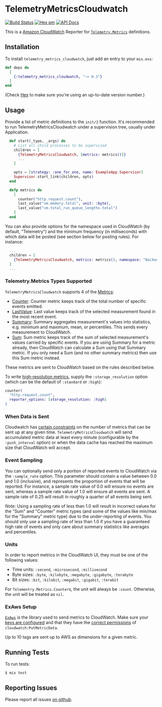 # TelemetryMetricsCloudwatch
[![Build Status](https://github.com/bmuller/telemetry_metrics_cloudwatch/actions/workflows/ci.yml/badge.svg)](https://github.com/bmuller/telemetry_metrics_cloudwatch/actions/workflows/ci.yml)
[![Hex pm](http://img.shields.io/hexpm/v/telemetry_metrics_cloudwatch.svg?style=flat)](https://hex.pm/packages/telemetry_metrics_cloudwatch)
[![API Docs](https://img.shields.io/badge/api-docs-lightgreen.svg?style=flat)](https://hexdocs.pm/telemetry_metrics_cloudwatch/)

This is a [Amazon CloudWatch](https://aws.amazon.com/cloudwatch/) Reporter for [`Telemetry.Metrics`](https://github.com/beam-telemetry/telemetry_metrics) definitions.

## Installation

To install `telemetry_metrics_cloudwatch`, just add an entry to your `mix.exs`:

```elixir
def deps do
  [
    {:telemetry_metrics_cloudwatch, "~> 0.3"}
  ]
end
```

(Check [Hex](https://hex.pm/packages/telemetry_metrics_cloudwatch) to make sure you're using an up-to-date version number.)

## Usage

Provide a list of metric definitions to the `init/2` function. It's recommended to
run TelemetryMetricsCloudwatch under a supervision tree, usually under Application.

```elixir
  def start(_type, _args) do
    # List all child processes to be supervised
    children = [
      {TelemetryMetricsCloudwatch, [metrics: metrics()]}
      ...
    ]

    opts = [strategy: :one_for_one, name: ExampleApp.Supervisor]
    Supervisor.start_link(children, opts)
  end

  defp metrics do
    [
      counter("http.request.count"),
      last_value("vm.memory.total", unit: :byte),
      last_value("vm.total_run_queue_lengths.total")
    ]
  end
```

You can also provide options for the namespace used in CloudWatch (by default, "Telemetry")
and the minimum frequency (in milliseconds) with which data will be posted (see section 
below for posting rules).  For instance:

```elixir
  ...
  children = [
    {TelemetryMetricsCloudwatch, metrics: metrics(), namespace: "Backend", push_interval: 30_000}
  ]
  ...
```

### Telemetry.Metrics Types Supported

`TelemetryMetricsCloudwatch` supports 4 of the [Metrics](https://hexdocs.pm/telemetry_metrics/Telemetry.Metrics.html#module-metrics):

  * [Counter](https://hexdocs.pm/telemetry_metrics/Telemetry.Metrics.html#counter/2):
    Counter metric keeps track of the total number of specific events emitted.
  * [LastValue](https://hexdocs.pm/telemetry_metrics/Telemetry.Metrics.html#last_value/2):
    Last value keeps track of the selected measurement found in the most recent event.
  * [Summary](https://hexdocs.pm/telemetry_metrics/Telemetry.Metrics.html#summary/2): Summary
    aggregates measurement's values into statistics, e.g. minimum and maximum, mean, or percentiles.
    This sends every measurement to CloudWatch.
  * [Sum](https://hexdocs.pm/telemetry_metrics/Telemetry.Metrics.html#sum/2): Sum metric keeps track
    of the sum of selected measurement's values carried by specific events.  If you are using Summary
    for a metric already, then CloudWatch can calculate a Sum using that Summary metric.  If you
    only need a Sum (and no other summary metrics) then use this Sum metric instead.

These metrics are sent to CloudWatch based on the rules described below.

To write [high-resolution metrics](https://docs.aws.amazon.com/AmazonCloudWatch/latest/monitoring/publishingMetrics.html#high-resolution-metrics=), supply the `:storage_resolution` option (which can be the default of `:standard` or `:high`):

```elixir
counter(
  "http.request.count",
  reporter_options: [storage_resolution: :high]
)
```

### When Data is Sent

Cloudwatch has [certain constraints](https://docs.aws.amazon.com/AmazonCloudWatch/latest/monitoring/publishingMetrics.html)
on the number of metrics that can be sent up at any given time.  `TelemetryMetricsCloudwatch`
will send accumulated metric data at least every minute (configurable by the `:push_interval`
option) or when the data cache has reached the maximum size that CloudWatch will accept.

### Event Sampling
You can optionally send only a portion of reported events to CloudWatch via the `:sample_rate` option.  This parameter should contain a value between 0.0 and 1.0 (inclusive), and represents the proportion of events that will be reported.  For instance, a sample rate value of 0.0 will ensure no events are sent, whereas a sample rate value of 1.0 will ensure all events are sent. A sample rate of 0.25 will result in roughly a quarter of all events being sent.

*Note:* Using a sampling rate of less than 1.0 will result in incorrect values for the "Sum" and "Counter" metric types (and some of the values like min/max for the "Summary" metric type) due to the under-reporting of events.  You should only use a sampling rate of less than 1.0 if you have a guaranteed high rate of events and only care about summary statistics like averages and percentiles.

### Units
  
In order to report metrics in the CloudWatch UI, they must be one of the following values:

  * Time units: `:second`, `:microsecond`, `:millisecond`
  * Byte sizes: `:byte`, `:kilobyte`, `:megabyte`, `:gigabyte`, `:terabyte`
  * Bit sizes: `:bit`, `:kilobit`, `:megabit`, `:gigabit`, `:terabit`

For `Telementry.Metrics.Counter`s, the unit will always be `:count`.  Otherwise, the unit will be treated as `nil`.

### ExAws Setup

[`ExAws`](https://hexdocs.pm/ex_aws/ExAws.html) is the library used to send metrics to CloudWatch.  Make sure your
[keys are configured](https://hexdocs.pm/ex_aws/ExAws.html#module-aws-key-configuration) and that they have the
[correct permissions](https://docs.aws.amazon.com/AmazonCloudWatch/latest/monitoring/permissions-reference-cw.html) of `cloudwatch:PutMetricData`.

Up to 10 tags are sent up to AWS as dimensions for a given metric.

## Running Tests

To run tests:

```shell
$ mix test
```

## Reporting Issues

Please report all issues [on github](https://github.com/bmuller/telemetry_metrics_cloudwatch/issues).
